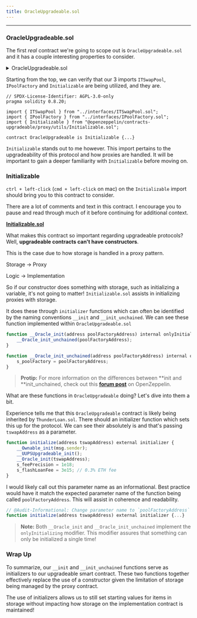 ```yaml
---
title: OracleUpgradeable.sol
---
```


---

### OracleUpgradeable.sol

The first _real_ contract we're going to scope out is `OracleUpgradeable.sol` and it has a couple interesting properties to consider.

<details>
<summary>OracleUpgradeable.sol</summary>

```solidity
// SPDX-License-Identifier: AGPL-3.0-only
pragma solidity 0.8.20;

import { ITSwapPool } from "../interfaces/ITSwapPool.sol";
import { IPoolFactory } from "../interfaces/IPoolFactory.sol";
import { Initializable } from "@openzeppelin/contracts-upgradeable/proxy/utils/Initializable.sol";

contract OracleUpgradeable is Initializable {
    address private s_poolFactory;

    function __Oracle_init(address poolFactoryAddress) internal onlyInitializing {
        __Oracle_init_unchained(poolFactoryAddress);
    }

    function __Oracle_init_unchained(address poolFactoryAddress) internal onlyInitializing {
        s_poolFactory = poolFactoryAddress;
    }

    function getPriceInWeth(address token) public view returns (uint256) {
        address swapPoolOfToken = IPoolFactory(s_poolFactory).getPool(token);
        return ITSwapPool(swapPoolOfToken).getPriceOfOnePoolTokenInWeth();
    }

    function getPrice(address token) external view returns (uint256) {
        return getPriceInWeth(token);
    }

    function getPoolFactoryAddress() external view returns (address) {
        return s_poolFactory;
    }
}

```

</details>


Starting from the top, we can verify that our 3 imports `ITSwapPool`, `IPoolFactory` and `Initializable` are being utilized, and they are.

```solidity
// SPDX-License-Identifier: AGPL-3.0-only
pragma solidity 0.8.20;

import { ITSwapPool } from "../interfaces/ITSwapPool.sol";
import { IPoolFactory } from "../interfaces/IPoolFactory.sol";
import { Initializable } from "@openzeppelin/contracts-upgradeable/proxy/utils/Initializable.sol";

contract OracleUpgradeable is Initializable {...}
```

`Initializable` stands out to me however. This import pertains to the upgradeability of this protocol and how proxies are handled. It will be important to gain a deeper familiarity with `Initializable` before moving on.

### Initializable

`ctrl + left-click` (`cmd + left-click` on mac) on the `Initializable` import should bring you to this contract to consider.

There are a lot of comments and text in this contract. I encourage you to pause and read through much of it before continuing for additional context.

[**Initializable.sol**](https://github.com/OpenZeppelin/openzeppelin-contracts/blob/master/contracts/proxy/utils/Initializable.sol)

What makes this contract so important regarding upgradeable protocols? Well, **upgradeable contracts can't have constructors**.

This is the case due to how storage is handled in a proxy pattern.

Storage -> Proxy

Logic -> Implementation

So if our constructor does something with storage, such as initializing a variable, it's not going to matter!
`Initializable.sol` assists in initializing proxies with storage.

It does these through `initializer` functions which can often be identified by the naming conventions `__init` and `__init_unchained`. We can see these function implemented within `OracleUpgradeable.sol`

```js
function __Oracle_init(address poolFactoryAddress) internal onlyInitializing {
    __Oracle_init_unchained(poolFactoryAddress);
}

function __Oracle_init_unchained(address poolFactoryAddress) internal onlyInitializing {
    s_poolFactory = poolFactoryAddress;
}
```

> **Protip:** For more information on the differences between **init and **init_unchained, check out this [**forum post**](https://forum.openzeppelin.com/t/difference-between-init-and-init-unchained/25255) on OpenZeppelin.

What are these functions in `OracleUpgradeable` doing? Let's dive into them a bit.

Experience tells me that this `OracleUpgradeable` contract is likely being inherited by `ThunderLoan.sol`. There should an initializer function which sets this up for the protocol. We can see their absolutely is and that's passing `tswapAddress` as a parameter.

```js
function initialize(address tswapAddress) external initializer {
    __Ownable_init(msg.sender);
    __UUPSUpgradeable_init();
    __Oracle_init(tswapAddress);
    s_feePrecision = 1e18;
    s_flashLoanFee = 3e15; // 0.3% ETH fee
}
```

I would likely call out this parameter name as an informational. Best practice would have it match the expected parameter name of the function being called `poolFactoryAddress`. This will assist in coherence and readability.

```js
// @Audit-Informational: Change parameter name to `poolFactoryAddress` for consistency with OracleUpgradeable.sol::__Oracle_init
function initialize(address tswapAddress) external initializer {...}
```

> **Note:** Both `__Oracle_init` and `__Oracle_init_unchained` implement the `onlyInitializing` modifier. This modifier assures that something can only be initialized a single time!

### Wrap Up

To summarize, our `__init` and `__init_unchained` functions serve as initializers to our upgradeable smart contract. These two functions together effectively replace the use of a constructor given the limitation of storage being managed by the proxy contract.

The use of initializers allows us to still set starting values for items in storage without impacting how storage on the implementation contract is maintained!
